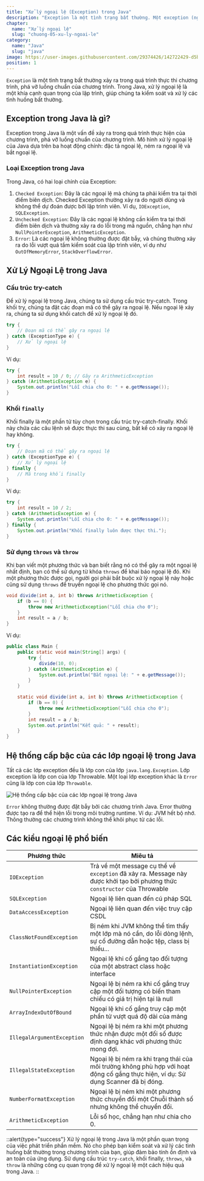 ```yaml
---
title: "Xử lý ngoại lệ (Exception) trong Java"
description: "Exception là một tình trạng bất thường. Một exception (ngoại lệ) trong Java là một vấn đề xảy ra trong quá trình thực hiện của chương trình mà phá vỡ luồng chuẩn của chương trình."
chapter:
  name: "Xử lý ngoại lệ"
  slug: "chuong-05-xu-ly-ngoai-le"
category:
  name: "Java"
  slug: "java"
image: https://user-images.githubusercontent.com/29374426/142722429-d5b4a38c-448a-4aed-994b-52e06755bfea.png
position: 1
---
```


`Exception` là một tình trạng bất thường xảy ra trong quá trình thực thi chương trình, phá vỡ luồng chuẩn của chương trình. Trong Java, xử lý ngoại lệ là một khía cạnh quan trọng của lập trình, giúp chúng ta kiểm soát và xử lý các tình huống bất thường.

## Exception trong Java là gì?

Exception trong Java là một vấn đề xảy ra trong quá trình thực hiện của chương trình, phá vỡ luồng chuẩn của chương trình. Mô hình xử lý ngoại lệ của Java dựa trên ba hoạt động chính: đặc tả ngoại lệ, ném ra ngoại lệ và bắt ngoại lệ.

### Loại Exception trong Java

Trong Java, có hai loại chính của Exception:

1. `Checked Exception`: Đây là các ngoại lệ mà chúng ta phải kiểm tra tại thời điểm biên dịch. Checked Exception thường xảy ra do người dùng và không thể dự đoán được bởi lập trình viên. Ví dụ, `IOException`, `SQLException`.
2. `Unchecked Exception`: Đây là các ngoại lệ không cần kiểm tra tại thời điểm biên dịch và thường xảy ra do lỗi trong mã nguồn, chẳng hạn như `NullPointerException`, `ArithmeticException`.
3. `Error`: Là các ngoại lệ không thường được đặt bẫy, và chúng thường xảy ra do lỗi vượt quá tầm kiểm soát của lập trình viên, ví dụ như `OutOfMemoryError`, `StackOverflowError`.

## Xử Lý Ngoại Lệ trong Java

### Cấu trúc try-catch

Để xử lý ngoại lệ trong Java, chúng ta sử dụng cấu trúc try-catch. Trong khối try, chúng ta đặt các đoạn mã có thể gây ra ngoại lệ. Nếu ngoại lệ xảy ra, chúng ta sử dụng khối catch để xử lý ngoại lệ đó.

```java
try {
    // Đoạn mã có thể gây ra ngoại lệ
} catch (ExceptionType e) {
    // Xử lý ngoại lệ
}
```

Ví dụ:

```java
try {
    int result = 10 / 0; // Gây ra ArithmeticException
} catch (ArithmeticException e) {
    System.out.println("Lỗi chia cho 0: " + e.getMessage());
}
```

### Khối `finally`

Khối finally là một phần tử tùy chọn trong cấu trúc try-catch-finally. Khối này chứa các câu lệnh sẽ được thực thi sau cùng, bất kể có xảy ra ngoại lệ hay không.

```java
try {
    // Đoạn mã có thể gây ra ngoại lệ
} catch (ExceptionType e) {
    // Xử lý ngoại lệ
} finally {
    // Mã trong khối finally
}
```

Ví dụ:

```java
try {
    int result = 10 / 2;
} catch (ArithmeticException e) {
    System.out.println("Lỗi chia cho 0: " + e.getMessage());
} finally {
    System.out.println("Khối finally luôn được thực thi.");
}
```

### Sử dụng `throws` và `throw`

Khi bạn viết một phương thức và bạn biết rằng nó có thể gây ra một ngoại lệ nhất định, bạn có thể sử dụng từ khóa `throws` để khai báo ngoại lệ đó. Khi một phương thức được gọi, người gọi phải bắt buộc xử lý ngoại lệ này hoặc cũng sử dụng `throws` để truyền ngoại lệ cho phương thức gọi nó.

```java
void divide(int a, int b) throws ArithmeticException {
    if (b == 0) {
        throw new ArithmeticException("Lỗi chia cho 0");
    }
    int result = a / b;
}
```

Ví dụ:

```java
public class Main {
    public static void main(String[] args) {
        try {
            divide(10, 0);
        } catch (ArithmeticException e) {
            System.out.println("Bắt ngoại lệ: " + e.getMessage());
        }
    }

    static void divide(int a, int b) throws ArithmeticException {
        if (b == 0) {
            throw new ArithmeticException("Lỗi chia cho 0");
        }
        int result = a / b;
        System.out.println("Kết quả: " + result);
    }
}
```

## Hệ thống cấp bậc của các lớp ngoại lệ trong Java

Tất cả các lớp exception đều là lớp con của lớp `java.lang.Exception`. Lớp exception là lớp con của lớp Throwable. Một loại lớp exception khác là `Error` cũng là lớp con của lớp `Throwable`.

![Hệ thống cấp bậc của các lớp ngoại lệ trong Java](https://user-images.githubusercontent.com/29374426/142722321-fc300efc-3618-44d7-8334-0ee0ad988471.png)

`Error` không thường được đặt bẫy bởi các chương trình Java. Error thường được tạo ra để thể hiện lỗi trong môi trường runtime. Ví dụ: JVM hết bộ nhớ. Thông thường các chương trình không thể khôi phục từ các lỗi.

## Các kiểu ngoại lệ phổ biến

| Phương thức                | Miêu tả                                                                                                                            |
| -------------------------- | ---------------------------------------------------------------------------------------------------------------------------------- |
| `IOException`              | Trả về một message cụ thể về `exception` đã xảy ra. Message này được khởi tạo bởi phương thức `constructor` của Throwable          |
| `SQLException`             | Ngoại lệ liên quan đến cú pháp SQL                                                                                                 |
| `DataAccessException`      | Ngoại lệ liên quan đến việc truy cập CSDL                                                                                          |
| `ClassNotFoundException`   | Bị ném khi JVM không thể tìm thấy một lớp mà nó cần, do lỗi dòng lệnh, sự cố đường dẫn hoặc tệp, class bị thiếu...                 |
| `InstantiationException`   | Ngoại lệ khi cố gắng tạo đối tượng của một abstract class hoặc interface                                                           |
| `NullPointerException`     | Ngoại lệ bị ném ra khi cố gắng truy cập một đối tượng có biến tham chiếu có giá trị hiện tại là null                               |
| `ArrayIndexOutOfBound`     | Ngoại lệ khi cố gắng truy cập một phần tử vượt quá độ dài của mảng                                                                 |
| `IllegalArgumentException` | Ngoại lệ bị ném ra khi một phương thức nhận được một đối số được định dạng khác với phương thức mong đợi.                          |
| `IllegalStateException`    | Ngoại lệ bị ném ra khi trạng thái của môi trường không phù hợp với hoạt động cố gắng thực hiện, ví dụ: Sử dụng Scanner đã bị đóng. |
| `NumberFormatException`    | Ngoại lệ bị ném khi một phương thức chuyển đổi một Chuỗi thành số nhưng không thể chuyển đổi.                                      |
| `ArithmeticException`      | Lỗi số học, chẳng hạn như chia cho 0.                                                                                              |

::alert{type="success"}
Xử lý ngoại lệ trong Java là một phần quan trọng của việc phát triển phần mềm. Nó cho phép bạn kiểm soát và xử lý các tình huống bất thường trong chương trình của bạn, giúp đảm bảo tính ổn định và an toàn của ứng dụng. Sử dụng cấu trúc `try-catch`, khối finally, `throws`, và `throw` là những công cụ quan trọng để xử lý ngoại lệ một cách hiệu quả trong Java.
::
